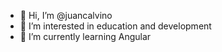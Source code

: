- 👋 Hi, I’m @juancalvino
- 👀 I’m interested in education and development
- 🌱 I’m currently learning Angular

